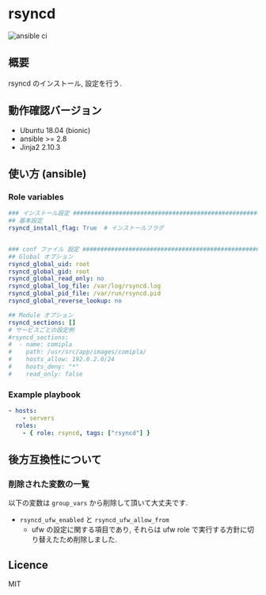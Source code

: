 # rsyncd

![ansible ci](https://github.com/link-u/ansible-roles-v2_rsyncd/workflows/ansible%20ci/badge.svg)

## 概要

rsyncd のインストール, 設定を行う.

## 動作確認バージョン

- Ubuntu 18.04 (bionic)
- ansible >= 2.8
- Jinja2 2.10.3

## 使い方 (ansible)

### Role variables

```yaml
### インストール設定 ###############################################################################
## 基本設定
rsyncd_install_flag: True  # インストールフラグ


### conf ファイル 設定 #############################################################################
## Global オプション
rsyncd_global_uid: root
rsyncd_global_gid: root
rsyncd_global_read_only: no
rsyncd_global_log_file: /var/log/rsyncd.log
rsyncd_global_pid_file: /var/run/rsyncd.pid
rsyncd_global_reverse_lookup: no

## Module オプション
rsyncd_sections: []
# サービスごとの設定例
#rsyncd_sections:
#  - name: comipla
#    path: /usr/src/app/images/comipla/
#    hosts_allow: 192.0.2.0/24
#    hosts_deny: "*"
#    read_only: false
```

### Example playbook

```yaml
- hosts:
    - servers
  roles:
    - { role: rsyncd, tags: ["rsyncd"] }
```

## 後方互換性について

### 削除された変数の一覧

以下の変数は `group_vars` から削除して頂いて大丈夫です.

* `rsyncd_ufw_enabled` と `rsyncd_ufw_allow_from`
  * ufw の設定に関する項目であり, それらは ufw role で実行する方針に切り替えたため削除しました.


## Licence

MIT
